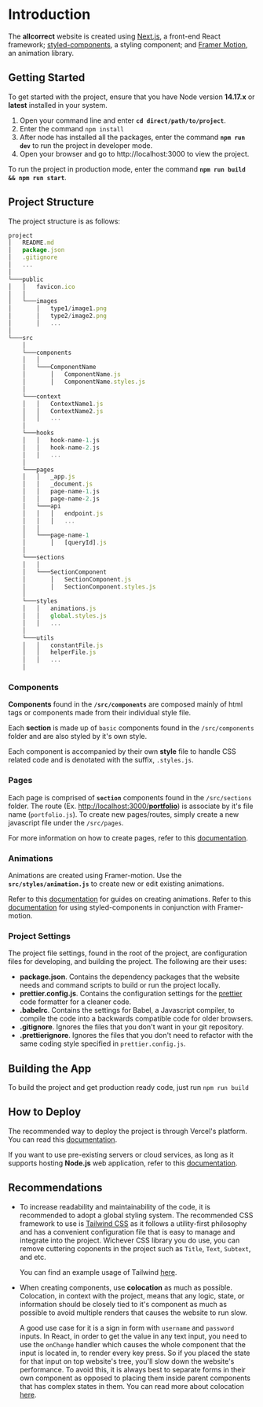 # Introduction

The **allcorrect** website is created using [Next.js](https://nextjs.org/), a front-end React framework; [styled-components](https://styled-components.com/), a styling component; and [Framer Motion](https://www.framer.com/motion/), an animation library.

## Getting Started

To get started with the project, ensure that you have Node version **14.17.x** or **latest** installed in your system.

1. Open your command line and enter **`cd direct/path/to/project`**.
2. Enter the command `npm install`
3. After node has installed all the packages, enter the command **`npm run dev`** to run the project in developer mode.
4. Open your browser and go to http://localhost:3000 to view the project.

To run the project in production mode, enter the command **`npm run build && npm run start`**.

## Project Structure

The project structure is as follows:

```javascript
project
│   README.md
│   package.json
│   .gitignore
│   ...
│
└───public
│   │   favicon.ico
│   │
│   └───images
│       │   type1/image1.png
│       │   type2/image2.png
│       │   ...
│
└───src
    │
    └───components
    │   │
    │   └───ComponentName
    │       │   ComponentName.js
    │       │   ComponentName.styles.js
    │
    └───context
    │   │   ContextName1.js
    │   │   ContextName2.js
    │   │   ...
    │
    └───hooks
    │   │   hook-name-1.js
    │   │   hook-name-2.js
    │   │   ...
    │
    └───pages
    │   │   _app.js
    │   │   _document.js
    │   │   page-name-1.js
    │   │   page-name-2.js
    │   └───api
    │   │   │   endpoint.js
    │   │   │   ...
    │   │
    │   └───page-name-1
    │       │   [queryId].js
    │
    └───sections
    │   │
    │   └───SectionComponent
    │       │   SectionComponent.js
    │       │   SectionComponent.styles.js
    │
    └───styles
    │   │   animations.js
    │   │   global.styles.js
    │   │   ...
    │
    └───utils
    │   │   constantFile.js
    │   │   helperFile.js
    │   │   ...
    │

```

### Components

**Components** found in the **`/src/components`** are composed mainly of html tags or components made from their individual style file.

Each **section** is made up of `basic` components found in the `/src/components` folder and are also styled by it's own style.

Each component is accompanied by their own **style** file to handle CSS related code and is denotated with the suffix, `.styles.js`.

### Pages

Each page is comprised of **`section`** components found in the `/src/sections` folder. The route (Ex. [http://localhost:3000/**portfolio**](http://localhost:3000/portfolio)) is associate by it's file name (`portfolio.js`). To create new pages/routes, simply create a new javascript file under the `/src/pages`.

For more information on how to create pages, refer to this [documentation](https://nextjs.org/docs/basic-features/pages).

### Animations

Animations are created using Framer-motion. Use the **`src/styles/animation.js`** to create new or edit existing animations.

Refer to this [documentation](https://www.framer.com/docs/) for guides on creating animations.
Refer to this [documentation](https://www.framer.com/docs/) for using styled-components in conjunction with Framer-motion.

### Project Settings

The project file settings, found in the root of the project, are configuration files for developing, and building the project. The following are their uses:

- **package.json**. Contains the dependency packages that the website needs and command scripts to build or run the project locally.
- **prettier.config.js**. Contains the configuration settings for the [prettier](https://prettier.io/) code formatter for a cleaner code.
- **.babelrc**. Contains the settings for Babel, a Javascript compiler, to compile the code into a backwards compatible code for older browsers.
- **.gitignore**. Ignores the files that you don't want in your git repository.
- **.prettierignore**. Ignores the files that you don't need to refactor with the same coding style specified in `prettier.config.js`.

## Building the App

To build the project and get production ready code, just run `npm run build`

## How to Deploy

The recommended way to deploy the project is through Vercel's platform. You can read this [documentation](https://nextjs.org/docs/deployment).

If you want to use pre-existing servers or cloud services, as long as it supports hosting **Node.js** web application, refer to this [documentation](https://nextjs.org/docs/deployment#other-hosting-options).

## Recommendations

- To increase readability and maintainability of the code, it is recommended to adopt a global styling system. The recommended CSS framework to use is [Tailwind CSS](https://tailwindcss.com/) as it follows a utility-first philosophy and has a convenient configuration file that is easy to manage and integrate into the project. Wichever CSS library you do use, you can remove cuttering coponents in the project such as `Title`, `Text`, `Subtext`, and etc.  

  You can find an example usage of Tailwind [here](https://github.com/sayus2884/portfolio).

- When creating components, use **colocation** as much as possible. Colocation, in context with the project, means that any logic, state, or information should be closely tied to it's component as much as possible to avoid multiple renders that causes the website to run slow.

  A good use case for it is a sign in form with `username` and `password` inputs. In React, in order to get the value in any text input, you need to use the `onChange` handler which causes the whole component that the input is located in, to render every key press. So if you placed the state for that input on top website's tree, you'll slow down the website's performance. To avoid this, it is always best to separate forms in their own component as opposed to placing them inside parent components that has complex states in them. You can read more about colocation [here](https://kentcdodds.com/blog/state-colocation-will-make-your-react-app-faster).
